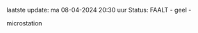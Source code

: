 laatste update: 
ma 08-04-2024 20:30   uur 
Status: FAALT - geel - 
<div class="service Y">microstation</div>